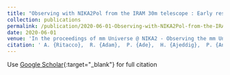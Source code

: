 ```yaml
---
title: "Observing with NIKA2Pol from the IRAM 30m telescope : Early results on the commissioning phase"
collection: publications
permalink: /publication/2020-06-01-Observing-with-NIKA2Pol-from-the-IRAM-30m-telescope-Early-results-on-the-commissioning-phase
date: 2020-06-01
venue: 'In the proceedings of mm Universe @ NIKA2 - Observing the mm Universe with the NIKA2 Camera'
citation: ' A. {Ritacco},  R. {Adam},  P. {Ade},  H. {Ajeddig},  P. {Andr{\&apos;e}},  A. {Andrianasolo},  H. {Aussel},  A. {Beelen},  A. {Beno{\^\i}t},  A. {Bideaud},  O. {Bourrion},  M. {Calvo},  A. {Catalano},  B. {Comis},  M. {De Petris},  F. {D{\&apos;e}sert},  S. {Doyle},  E. {Driessen},  A. {Gomez},  J. {Goupy},  F. {K{\&apos;e}ruzor{\&apos;e}},  C. {Kramer},  B. {Ladjelate},  G. {Lagache},  S. {Leclercq},  J. {Lestrade},  J. {Mac{\&apos;\i}as-P{\&apos;e}rez},  P. {Mauskopf},  A. {Maury},  F. {Mayet},  A. {Monfardini},  L. {Perotto},  G. {Pisano},  N. {Ponthieu},  V. {Rev{\&apos;e}ret},  C. {Romero},  H. {Roussel},  F. {Ruppin},  K. {Schuster},  Y. {Shimajiri},  S. {Shu},  A. {Sievers},  C. {Tucker},  R. {Zylka}, &quot;Observing with NIKA2Pol from the IRAM 30m telescope : Early results on the commissioning phase.&quot; In the proceedings of mm Universe @ NIKA2 - Observing the mm Universe with the NIKA2 Camera, 2020.'
---
```

Use [Google Scholar](https://scholar.google.com/scholar?q=Observing+with+NIKA2Pol+from+the+IRAM+30m+telescope+:+Early+results+on+the+commissioning+phase){:target="_blank"} for full citation